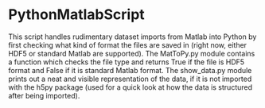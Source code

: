 # PythonMatlabScript

This script handles rudimentary dataset imports from Matlab into Python by first checking what kind of format the files are saved in (right now, either HDF5 or standard Matlab are supported).
The MatToPy.py module contains a function which checks the file type and returns True if the file is HDF5 format and False if it is standard Matlab format.
The show_data.py module prints out a neat and visible representation of the data, if it is not imported with the h5py package (used for a quick look at how the data is structured after being imported).
